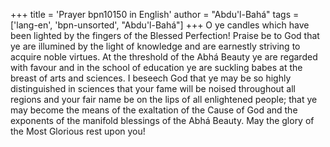 +++
title = 'Prayer bpn10150 in English'
author = "Abdu'l-Bahá"
tags = ['lang-en', 'bpn-unsorted', "Abdu'l-Bahá"]
+++
O ye candles which have been lighted by the fingers of the Blessed Perfection!
Praise be to God that ye are illumined by the light of knowledge and are earnestly striving to acquire noble virtues. At the threshold of the Abhá Beauty ye are regarded with favour and in the school of education ye are suckling babes at the breast of arts and sciences. I beseech God that ye may be so highly distinguished in sciences that your fame will be noised throughout all regions and your fair name be on the lips of all enlightened people; that ye may become the means of the exaltation of the Cause of God and the exponents of the manifold blessings of the Abhá Beauty.
May the glory of the Most Glorious rest upon you!
